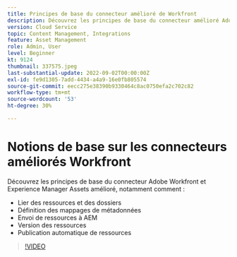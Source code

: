 ```yaml
---
title: Principes de base du connecteur amélioré de Workfront
description: Découvrez les principes de base du connecteur amélioré Adobe Workfront et Experience Manager Assets.
version: Cloud Service
topic: Content Management, Integrations
feature: Asset Management
role: Admin, User
level: Beginner
kt: 9124
thumbnail: 337575.jpeg
last-substantial-update: 2022-09-02T00:00:00Z
exl-id: fe9d1305-7add-4434-a4a9-16e0fb805574
source-git-commit: eecc275e38390b9330464c8ac0750efa2c702c82
workflow-type: tm+mt
source-wordcount: '53'
ht-degree: 30%

---
```


# Notions de base sur les connecteurs améliorés Workfront

Découvrez les principes de base du connecteur Adobe Workfront et Experience Manager Assets amélioré, notamment comment :

+ Lier des ressources et des dossiers
+ Définition des mappages de métadonnées
+ Envoi de ressources à AEM
+ Version des ressources
+ Publication automatique de ressources

>[!VIDEO](https://video.tv.adobe.com/v/337575?quality=12&learn=on)
